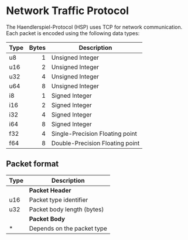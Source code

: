 # Network Traffic Protocol
The Haendlerspiel-Protocol (HSP) uses TCP for network communication.
Each packet is encoded using the following data types:

| Type | Bytes | Description                       |
| ---- | ----: | --------------------------------- |
| u8   | 1     | Unsigned Integer                  |
| u16  | 2     | Unsigned Integer                  |
| u32  | 4     | Unsigned Integer                  |
| u64  | 8     | Unsigned Integer                  |
| i8   | 1     | Signed Integer                    |
| i16  | 2     | Signed Integer                    |
| i32  | 4     | Signed Integer                    |
| i64  | 8     | Signed Integer                    |
| f32  | 4     | Single-Precision Floating point   |
| f64  | 8     | Double-Precision Floating point   |

## Packet format
| Type | Description                   |
| ---- | ----------------------------- |
|      | **Packet Header**             |
| u16  | Packet type identifier        |
| u32  | Packet body length (bytes)    |
|      | **Packet Body**                |
| *    | Depends on the packet type    |